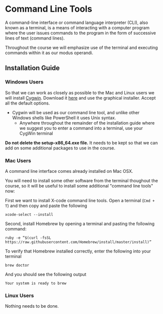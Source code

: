 # Command Line Tools

A command-line interface or command language interpreter (CLI), also known as a terminal, is a means of interacting with a computer program where the user issues commands to the program in the form of successive lines of text (command lines).

Throughout the course we will emphasize use of the terminal and executing commands within it as our modus operandi.

## Installation Guide

### Windows Users

So that we can work as closely as possible to the Mac and Linux users we will install [Cygwin](https://www.cygwin.com/).
Download it [here](https://cygwin.com/install.html) and use the graphical installer. Accept all the default options.

* Cygwin will be used as our command line tool, and unlike other Windows shells like PowerShell it uses Unix syntax.
    * Anywhere throughout the remainder of the installation guide where we suggest you to enter a command into a terminal, use your CygWin terminal

**Do not delete the setup-x86_64.exe file.** It needs to be kept so that we can add on some additional packages to use in the course.


### Mac Users

A command line interface comes already installed on Mac OSX.

You will need to install some other software from the terminal thoughout the course, so it will be useful to install some additional "command line tools" now:

First we want to install X-code command line tools. Open a terminal (`Cmd + T`) and then copy and paste the following

    xcode-select --install

Second,  install Homebrew by opening a terminal and pasting the following command:

    ruby -e “$(curl -fsSL https://raw.githubusercontent.com/Homebrew/install/master/install)”

To verify that Homebrew installed correctly, enter the following into your terminal

    brew doctor

And you should see the following output

    Your system is ready to brew

### Linux Users

Nothing needs to be done.
